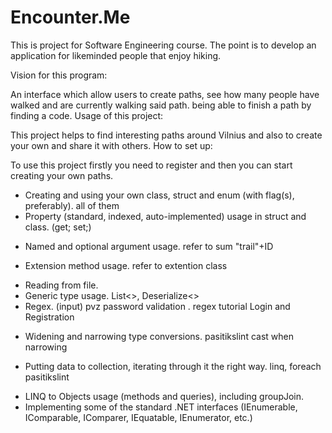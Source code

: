 # Encounter.Me
This is project for Software Engineering course. The point is to develop an application for likeminded people that enjoy hiking.

Vision for this program:

An interface which allow users to create paths, see how many people have walked and are currently walking said path. being able to finish a path by finding a code.
Usage of this project:

This project helps to find interesting paths around Vilnius and also to create your own and share it with others.
How to set up:

To use this project firstly you need to register and then you can start creating your own paths.

-  Creating and using your own class, struct and enum (with flag(s), preferably). all of them
-  Property (standard, indexed, auto-implemented) usage in struct and class. (get; set;)
+  Named and optional argument usage. refer to sum   "trail"+ID
-  Extension method usage. refer to extention class
+  Reading from file.
+  Generic type usage. List<>, Deserialize<>
+  Regex. (input) pvz password validation . regex tutorial  Login and Registration
-  Widening and narrowing type conversions. pasitikslint cast when narrowing
+  Putting data to collection, iterating through it the right way. linq, foreach pasitikslint
-  LINQ to Objects usage (methods and queries), including groupJoin.
-  Implementing some of the standard .NET interfaces (IEnumerable, IComparable, IComparer, IEquatable, IEnumerator, etc.)